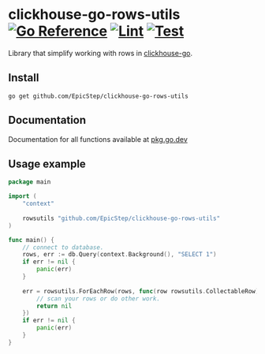 # clickhouse-go-rows-utils [![Go Reference](https://pkg.go.dev/badge/github.com/EpicStep/clickhouse-go-rows-utils.svg)](https://pkg.go.dev/github.com/EpicStep/clickhouse-go-rows-utils) [![Lint](https://github.com/EpicStep/clickhouse-go-rows-utils/actions/workflows/lint.yml/badge.svg)](https://github.com/EpicStep/clickhouse-go-rows-utils/actions/workflows/lint.yml) [![Test](https://github.com/EpicStep/clickhouse-go-rows-utils/actions/workflows/test.yml/badge.svg)](https://github.com/EpicStep/clickhouse-go-rows-utils/actions/workflows/test.yml)

Library that simplify working with rows in [clickhouse-go](https://github.com/ClickHouse/clickhouse-go).

## Install

```shell
go get github.com/EpicStep/clickhouse-go-rows-utils
```

## Documentation

Documentation for all functions available at [pkg.go.dev](https://pkg.go.dev/github.com/EpicStep/clickhouse-go-rows-utils)

## Usage example

```go
package main

import (
	"context"
	
	rowsutils "github.com/EpicStep/clickhouse-go-rows-utils"
)

func main() {
	// connect to database.
	rows, err := db.Query(context.Background(), "SELECT 1")
	if err != nil {
		panic(err)
	}
	
	err = rowsutils.ForEachRow(rows, func(row rowsutils.CollectableRow) error {
		// scan your rows or do other work.
		return nil
	})
	if err != nil {
		panic(err)
	}
}
```
